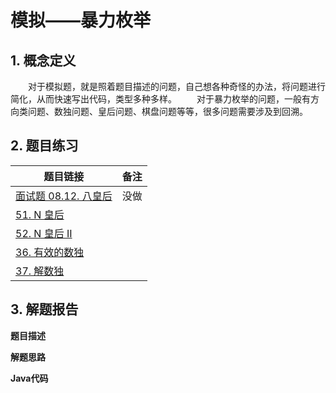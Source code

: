 

# 模拟——暴力枚举

## 1. 概念定义

  对于模拟题，就是照着题目描述的问题，自己想各种奇怪的办法，将问题进行简化，从而快速写出代码，类型多种多样。
  对于暴力枚举的问题，一般有方向类问题、数独问题、皇后问题、棋盘问题等等，很多问题需要涉及到回溯。

## 2. 题目练习

| 题目链接                                                     | 备注 |
| ------------------------------------------------------------ | ---- |
| [面试题 08.12. 八皇后](https://leetcode.cn/problems/eight-queens-lcci/) | 没做 |
| [51. N 皇后](https://leetcode.cn/problems/n-queens/)         |      |
| [52. N 皇后 II](https://leetcode.cn/problems/n-queens-ii/)   |      |
| [36. 有效的数独](https://leetcode.cn/problems/valid-sudoku/) |      |
| [37. 解数独](https://leetcode.cn/problems/sudoku-solver/)    |      |



## 3. 解题报告

**题目描述**

**解题思路**

**Java代码**

```java

```

